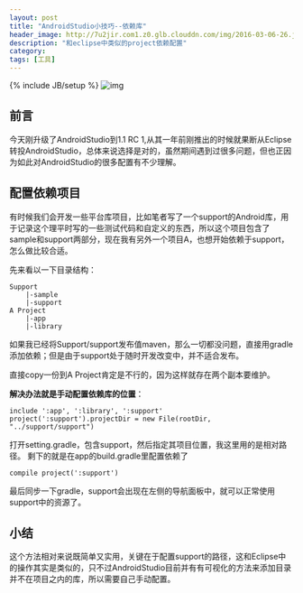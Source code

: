 ```yaml
---
layout: post
title: "AndroidStudio小技巧--依赖库"
header_image: http://7u2jir.com1.z0.glb.clouddn.com/img/2016-03-06-26.jpg
description: "和eclipse中类似的project依赖配置"
category: 
tags: [工具]
---
```

{% include JB/setup %}
![img](http://7u2jir.com1.z0.glb.clouddn.com/img/2016-03-06-26.jpg)

## 前言
今天刚升级了AndroidStudio到1.1 RC 1,从其一年前刚推出的时候就果断从Eclipse转投AndroidStudio，总体来说选择是对的，虽然期间遇到过很多问题，但也正因为如此对AndroidStudio的很多配置有不少理解。

## 配置依赖项目

有时候我们会开发一些平台库项目，比如笔者写了一个support的Android库，用于记录这个理平时写的一些测试代码和自定义的东西，所以这个项目包含了sample和support两部分，现在我有另外一个项目A，也想开始依赖于support，怎么做比较合适。 

先来看以一下目录结构：

	Support
		|-sample
		|-support
	A Project
		|-app
		|-library
		

如果我已经将Support/support发布值maven，那么一切都没问题，直接用gradle添加依赖；但是由于support处于随时开发改变中，并不适合发布。

直接copy一份到A Project肯定是不行的，因为这样就存在两个副本要维护。


**解决办法就是手动配置依赖库的位置**：

	include ':app', ':library', ':support'
	project(':support').projectDir = new File(rootDir, "../support/support")
	
打开setting.gradle，包含support，然后指定其项目位置，我这里用的是相对路径。
剩下的就是在app的build.gradle里配置依赖了

	compile project(':support')

最后同步一下gradle，support会出现在左侧的导航面板中，就可以正常使用support中的资源了。

## 小结
这个方法相对来说既简单又实用，关键在于配置support的路径，这和Eclipse中的操作其实是类似的，只不过AndroidStudio目前并有有可视化的方法来添加目录并不在项目之内的库，所以需要自己手动配置。


